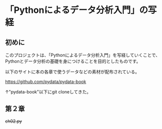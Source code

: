 # 「Pythonによるデータ分析入門」の写経

## 初めに

このプロジェクトは、「Pythonによるデータ分析入門」を写経していくことで、
Pythonとデータ分析の基礎を身につけることを目的としたものです。

以下のサイトに本の各章で使うデータなどの素材が配布されている。

https://github.com/pydata/pydata-book

↑"pydata-book"以下にgit cloneしてきた。

## 第２章

~~ch02.py~~

